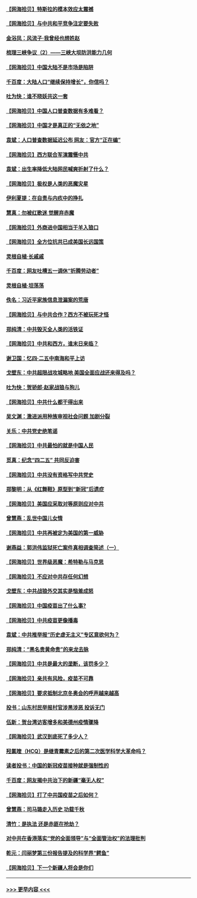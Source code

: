 #### [【网海拾贝】特斯拉的模本效应太震撼](../pages/nsc993/n12925626.md?t=05071801) 
#### [【网海拾贝】与中共和平竞争注定要失败](../pages/nsc993/n12923326.md?t=05071801) 
#### [金浴凤：风流子‧我曾经也想姓赵](../pages/nsc993/n12920911.md?t=05071801) 
#### [梳理三峡争议（2）——三峡大坝防洪能力几何](../pages/nsc993/n12920173.md?t=05071801) 
#### [【网海拾贝】中国大陆不是市场是陷阱](../pages/nsc993/n12920143.md?t=05071801) 
#### [千百度：大陆人口“继续保持增长”，你信吗？](../pages/nsc993/n12918946.md?t=05071801) 
#### [吐为快：谁不晓妖共这一套](../pages/nsc993/n12918941.md?t=05071801) 
#### [【网海拾贝】中国人口普查数据有多难看？](../pages/nsc993/n12917822.md?t=05071801) 
#### [【网海拾贝】中国才是真正的“无依之地”](../pages/nsc993/n12915845.md?t=05071801) 
#### [袁斌：人口普查数据延迟公布 网友：官方“正在编”](../pages/nsc993/n12915748.md?t=05071801) 
#### [【网海拾贝】西方联合军演震慑中共](../pages/nsc993/n12913466.md?t=05071801) 
#### [袁斌：出生率降低大陆网民喊爽折射了什么？](../pages/nsc993/n12913365.md?t=05071801) 
#### [【网海拾贝】极权是人类的恶魔灾星](../pages/nsc993/n12910697.md?t=05071801) 
#### [伊利夏提：在自责与内疚中的挣扎](../pages/nsc993/n12910493.md?t=05071801) 
#### [慧真：勿被红歌迷 觉醒弃赤魔](../pages/nsc993/n12910485.md?t=05071801) 
#### [【网海拾贝】外商进中国相当于羊入狼口](../pages/nsc993/n12908274.md?t=05071801) 
#### [【网海拾贝】全方位抗共已成美国长远国策](../pages/nsc993/n12906878.md?t=05071801) 
#### [灵根自植‧长戚戚](../pages/nsc993/n12905585.md?t=05071801) 
#### [千百度：网友吐槽五一调休“折腾劳动者”](../pages/nsc993/n12905934.md?t=05071801) 
#### [灵根自植‧坦荡荡](../pages/nsc993/n12905562.md?t=05071801) 
#### [佚名：习近平家族信息泄漏案的荒唐](../pages/nsc993/n12904705.md?t=05071801) 
#### [【网海拾贝】与中共合作？西方不被玩死才怪](../pages/nsc993/n12903873.md?t=05071801) 
#### [郑纯清：中共毁灭全人类的活铁证](../pages/nsc993/n12903785.md?t=05071801) 
#### [【网海拾贝】中共和西方，谁末日来临？](../pages/nsc993/n12903482.md?t=05071801) 
#### [谢卫国：忆四‧二五中南海和平上访](../pages/nsc993/n12902192.md?t=05071801) 
#### [戈壁东：中共超限战攻城略地 美国全面应战还来得及吗？](../pages/nsc993/n12902297.md?t=05071801) 
#### [吐为快：贺骄郎‧赵家战狼与狗儿](../pages/nsc993/n12902280.md?t=05071801) 
#### [【网海拾贝】中共什么都干得出来](../pages/nsc993/n12897500.md?t=05071801) 
#### [吴文渊：激进派用种族审视社会问题 加剧分裂](../pages/nsc993/n12893881.md?t=05071801) 
#### [关乐：中共党史绝笔谣](../pages/nsc993/n12897270.md?t=05071801) 
#### [【网海拾贝】中共最怕的就是中国人民](../pages/nsc993/n12894705.md?t=05071801) 
#### [觅真：纪念“四二五” 共同反迫害](../pages/nsc993/n12894553.md?t=05071801) 
#### [【网海拾贝】中共没有资格写中共党史](../pages/nsc993/n12892231.md?t=05071801) 
#### [郑黎明：从《红舞鞋》原型到“新冠”后遗症](../pages/nsc993/n12890469.md?t=05071801) 
#### [【网海拾贝】美国应采取对等原则应对中共](../pages/nsc993/n12889176.md?t=05071801) 
#### [曾慧燕：乱世中国儿女情](../pages/nsc993/n12887931.md?t=05071801) 
#### [【网海拾贝】中共再被定为美国的第一威胁](../pages/nsc993/n12887580.md?t=05071801) 
#### [谢燕益：郭洪伟监狱死亡案件真相调查简述（一）](../pages/nsc993/n12885648.md?t=05071801) 
#### [【网海拾贝】世界级恶魔：希特勒与马克思](../pages/nsc993/n12884062.md?t=05071801) 
#### [【网海拾贝】不应对中共存任何幻想](../pages/nsc993/n12881460.md?t=05071801) 
#### [戈壁东：中共战狼外交其实是恼羞成怒](../pages/nsc993/n12880392.md?t=05071801) 
#### [【网海拾贝】中国疫苗出了什么事?](../pages/nsc993/n12879124.md?t=05071801) 
#### [【网海拾贝】中共疫苗更像播毒](../pages/nsc993/n12876631.md?t=05071801) 
#### [袁斌：中共推举报“历史虚无主义”专区意欲何为？](../pages/nsc993/n12876530.md?t=05071801) 
#### [郑纯清：“黑名贵黄命贵”的来龙去脉](../pages/nsc993/n12875589.md?t=05071801) 
#### [【网海拾贝】中共是最大的垄断，该罚多少？](../pages/nsc993/n12874006.md?t=05071801) 
#### [【网海拾贝】亲共有风险，疫苗不可靠](../pages/nsc993/n12872224.md?t=05071801) 
#### [【网海拾贝】要求抵制北京冬奥会的呼声越来越高](../pages/nsc993/n12868962.md?t=05071801) 
#### [投书：山东村民举报村官涉黑涉恶 投诉无门](../pages/nsc993/n12869726.md?t=05071801) 
#### [伍新：贺台湾访客增多和美德州疫情骤降](../pages/nsc993/n12865651.md?t=05071801) 
#### [【网海拾贝】武汉到底死了多少人？](../pages/nsc993/n12863707.md?t=05071801) 
#### [羟氯喹（HCQ）是继青霉素之后的第二次医学科学大革命吗？](../pages/nsc993/n12638564.md?t=05071801) 
#### [读者投书：中国的新冠疫苗接种就是强制性的](../pages/nsc993/n12859932.md?t=05071801) 
#### [千百度：网友揭中共治下的新疆“毫无人权”](../pages/nsc993/n12858385.md?t=05071801) 
#### [【网海拾贝】打了中共国疫苗之后如何？](../pages/nsc993/n12857866.md?t=05071801) 
#### [曾慧燕：司马璐走入历史 功载千秋](../pages/nsc993/n12856996.md?t=05071801) 
#### [清竹：是执法 还是赤匪在抢劫？](../pages/nsc993/n12856952.md?t=05071801) 
#### [对中共在香港落实“党的全面领导”与“全面管治权”的法理批判](../pages/nsc993/n12856929.md?t=05071801) 
#### [乾元：闫丽梦第三份报告提及的科学界“鳄鱼”](../pages/nsc993/n12855985.md?t=05071801) 
#### [【网海拾贝】下一个新疆人将会是你们](../pages/nsc993/n12855864.md?t=05071801) 

----
#### [ >>> 更早内容 <<< ](../indexes/nsc993-earlier.md)
